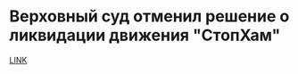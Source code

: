 # Верховный суд отменил решение о ликвидации движения "СтопХам"



[LINK](https://varlamov.ru/1925766.html)
